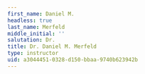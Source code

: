 ```yaml
---
first_name: Daniel M.
headless: true
last_name: Merfeld
middle_initial: ''
salutation: Dr.
title: Dr. Daniel M. Merfeld
type: instructor
uid: a3044451-0328-d150-bbaa-9740b623942b
---
```

